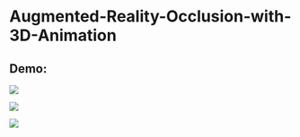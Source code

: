 # Augmented-Reality-Occlusion-with-3D-Animation

## Demo:

![](https://github.com/karanY2019/Augmented-Reality-Occlusion-with-3D-Animation/blob/main/occlusion_demo.gif)

![](https://github.com/karanY2019/Augmented-Reality-Occlusion-with-3D-Animation/blob/main/Dancing_3D_demo.gif)

![](https://github.com/karanY2019/Augmented-Reality-Occlusion-with-3D-Animation/upload)



